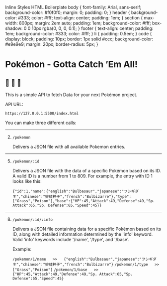Inline Styles HTML Boilerplate body { font-family: Arial, sans-serif; background-color: #f0f0f0; margin: 0; padding: 0; } header { background-color: #333; color: #fff; text-align: center; padding: 1em; } section { max-width: 800px; margin: 2em auto; padding: 1em; background-color: #fff; box-shadow: 0 0 10px rgba(0, 0, 0, 0.1); } footer { text-align: center; padding: 1em; background-color: #333; color: #fff; } li { padding: 0.5em; } code { display: block; padding: 10px; border: 1px solid #ccc; background-color: #e9e9e9; margin: 20px; border-radius: 5px; }

# Pokémon - Gotta Catch ’Em All!

## 🐢 🦐 🐳

This is a simple API to fetch Data for your next Pokémon project.

API URL:

`https://127.0.0.1:5500/index.html`

You can make three different calls:

---

2.  `/pokemon`

    Delivers a JSON file with all available Pokemon entries.

---

5.  `/pokemon/:id`

    Delivers a JSON file with the data of a specific Pokémon based on its ID. A valid ID is a number from 1 to 809. For example, the entry with ID 1 looks like this:

    `{"id":1,"name":{"english":"Bulbasaur","japanese":"フシギダネ","chinese":"妙蛙种子","french":"Bulbizarre"},"type":["Grass","Poison"],"base":{"HP":45,"Attack":49,"Defense":49,"Sp. Attack":65,"Sp. Defense":65,"Speed":45}}`

---

8.  `/pokemon/:id/:info`

    Delivers a JSON file containing data for a specific Pokémon based on its ID, along with detailed information determined by the 'info' keyword. Valid 'info' keywords include '/name', '/type', and '/base'.

    Example:

    `/pokemon/1/name   >>   {"english":"Bulbasaur","japanese":"フシギダネ","chinese":"妙蛙种子","french":"Bulbizarre"}` `/pokemon/1/type   >>   ["Grass","Poison"]` `/pokemon/1/base   >>   {"HP":45,"Attack":49,"Defense":49,"Sp. Attack":65,"Sp. Defense":65,"Speed":45}`
